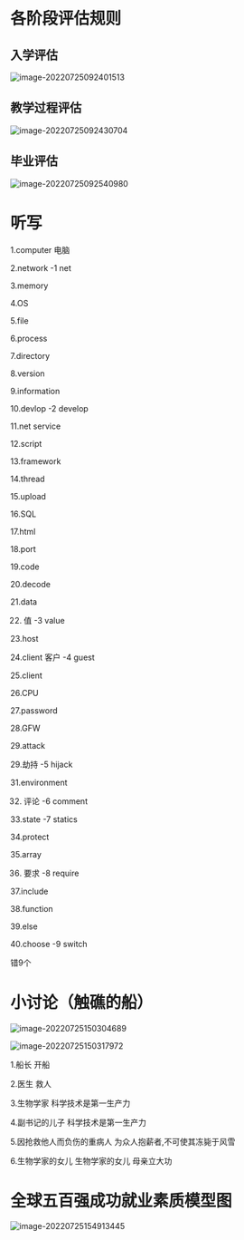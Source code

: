 # 各阶段评估规则

## 入学评估

![image-20220725092401513](C:\Users\HE\AppData\Roaming\Typora\typora-user-images\image-20220725092401513.png)



## 教学过程评估

![image-20220725092430704](C:\Users\HE\AppData\Roaming\Typora\typora-user-images\image-20220725092430704.png)



## 毕业评估



![image-20220725092540980](C:\Users\HE\AppData\Roaming\Typora\typora-user-images\image-20220725092540980.png)





# 听写

1.computer   电脑

2.network	        -1    net

3.memory

4.OS

5.file

6.process

7.directory

8.version

9.information

10.devlop         -2    develop

11.net service

12.script

13.framework

14.thread

15.upload

16.SQL

17.html

18.port

19.code

20.decode

21.data

22.   值       -3   value

23.host

24.client  客户     -4  guest

25.client

26.CPU

27.password

28.GFW

29.attack

29.劫持       -5  hijack

31.environment

32. 评论      -6   comment

33.state      -7   statics

34.protect

35.array

36.   要求      -8  require  

37.include

38.function

39.else

40.choose     -9  switch



错9个



# 小讨论（触礁的船）

![image-20220725150304689](C:\Users\HE\AppData\Roaming\Typora\typora-user-images\image-20220725150304689.png)



![image-20220725150317972](C:\Users\HE\AppData\Roaming\Typora\typora-user-images\image-20220725150317972.png)





1.船长    开船

2.医生   救人

3.生物学家    科学技术是第一生产力

4.副书记的儿子      科学技术是第一生产力

5.因抢救他人而负伤的重病人    为众人抱薪者,不可使其冻毙于风雪

6.生物学家的女儿     生物学家的女儿  母亲立大功





# 全球五百强成功就业素质模型图

![image-20220725154913445](C:\Users\HE\AppData\Roaming\Typora\typora-user-images\image-20220725154913445.png)





